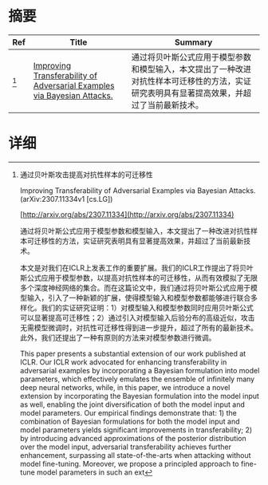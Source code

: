 # 摘要

| Ref | Title | Summary |
| --- | --- | --- |
| [^1] | [Improving Transferability of Adversarial Examples via Bayesian Attacks.](http://arxiv.org/abs/2307.11334) | 通过将贝叶斯公式应用于模型参数和模型输入，本文提出了一种改进对抗性样本可迁移性的方法，实证研究表明具有显著提高效果，并超过了当前最新技术。 |

# 详细

[^1]: 通过贝叶斯攻击提高对抗性样本的可迁移性

    Improving Transferability of Adversarial Examples via Bayesian Attacks. (arXiv:2307.11334v1 [cs.LG])

    [http://arxiv.org/abs/2307.11334](http://arxiv.org/abs/2307.11334)

    通过将贝叶斯公式应用于模型参数和模型输入，本文提出了一种改进对抗性样本可迁移性的方法，实证研究表明具有显著提高效果，并超过了当前最新技术。

    

    本文是对我们在ICLR上发表工作的重要扩展。我们的ICLR工作提出了将贝叶斯公式应用于模型参数，以提高对抗性样本的可迁移性，从而有效模拟了无限多个深度神经网络的集合。而在这篇论文中，我们通过将贝叶斯公式应用于模型输入，引入了一种新颖的扩展，使得模型输入和模型参数都能够进行联合多样化。我们的实证研究证明：1）对模型输入和模型参数同时应用贝叶斯公式可以显著提高可迁移性；2）通过引入对模型输入后验分布的高级近似，攻击无需模型微调时，对抗性可迁移性得到进一步提升，超过了所有的最新技术。此外，我们还提出了一种有原则的方法来对模型参数进行微调。

    This paper presents a substantial extension of our work published at ICLR. Our ICLR work advocated for enhancing transferability in adversarial examples by incorporating a Bayesian formulation into model parameters, which effectively emulates the ensemble of infinitely many deep neural networks, while, in this paper, we introduce a novel extension by incorporating the Bayesian formulation into the model input as well, enabling the joint diversification of both the model input and model parameters. Our empirical findings demonstrate that: 1) the combination of Bayesian formulations for both the model input and model parameters yields significant improvements in transferability; 2) by introducing advanced approximations of the posterior distribution over the model input, adversarial transferability achieves further enhancement, surpassing all state-of-the-arts when attacking without model fine-tuning. Moreover, we propose a principled approach to fine-tune model parameters in such an ext
    

